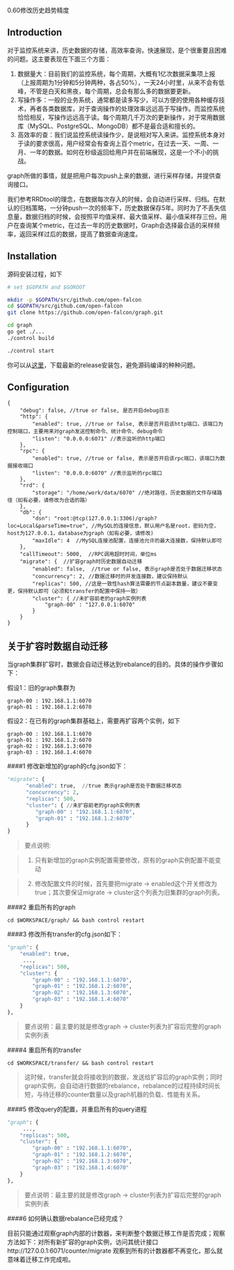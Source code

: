 0.60修改历史趋势精度
## Introduction

对于监控系统来讲，历史数据的存储，高效率查询，快速展现，是个很重要且困难的问题。这主要表现在下面三个方面：

1. 数据量大：目前我们的监控系统，每个周期，大概有1亿次数据采集项上报（上报周期为1分钟和5分钟两种，各占50%），一天24小时里，从来不会有低峰，不管是白天和黑夜，每个周期，总会有那么多的数据要更新。
2. 写操作多：一般的业务系统，通常都是读多写少，可以方便的使用各种缓存技术，再者各类数据库，对于查询操作的处理效率远远高于写操作。而监控系统恰恰相反，写操作远远高于读。每个周期几千万次的更新操作，对于常用数据库（MySQL、PostgreSQL、MongoDB）都不是最合适和擅长的。
3. 高效率的查：我们说监控系统读操作少，是说相对写入来讲。监控系统本身对于读的要求很高，用户经常会有查询上百个metric，在过去一天、一周、一月、一年的数据。如何在秒级返回给用户并在前端展现，这是一个不小的挑战。

graph所做的事情，就是把用户每次push上来的数据，进行采样存储，并提供查询接口。

我们参考RRDtool的理念，在数据每次存入的时候，会自动进行采样、归档。在默认的归档策略，一分钟push一次的频率下，历史数据保存5年。同时为了不丢失信息量，数据归档的时候，会按照平均值采样、最大值采样、最小值采样存三份。用户在查询某个metric，在过去一年的历史数据时，Graph会选择最合适的采样频率，返回采样过后的数据，提高了数据查询速度。

## Installation

源码安装过程，如下

```bash
# set $GOPATH and $GOROOT

mkdir -p $GOPATH/src/github.com/open-falcon
cd $GOPATH/src/github.com/open-falcon
git clone https://github.com/open-falcon/graph.git

cd graph
go get ./...
./control build

./control start
```

你可以从[这里](https://github.com/open-falcon/graph/releases)，下载最新的release安装包，避免源码编译的种种问题。

## Configuration

    {
        "debug": false, //true or false, 是否开启debug日志
        "http": {
            "enabled": true, //true or false, 表示是否开启该http端口，该端口为控制端口，主要用来对graph发送控制命令、统计命令、debug命令
            "listen": "0.0.0.0:6071" //表示监听的http端口
        },
        "rpc": {
            "enabled": true, //true or false, 表示是否开启该rpc端口，该端口为数据接收端口
            "listen": "0.0.0.0:6070" //表示监听的rpc端口
        },
        "rrd": {
            "storage": "/home/work/data/6070" //绝对路径，历史数据的文件存储路径（如有必要，请修改为合适的路）
        },
        "db": {
            "dsn": "root:@tcp(127.0.0.1:3306)/graph?loc=Local&parseTime=true", //MySQL的连接信息，默认用户名是root，密码为空，host为127.0.0.1，database为graph（如有必要，请修改)
            "maxIdle": 4  //MySQL连接池配置，连接池允许的最大连接数，保持默认即可
        },
        "callTimeout": 5000,  //RPC调用超时时间，单位ms
        "migrate": {  //扩容graph时历史数据自动迁移
            "enabled": false,  //true or false, 表示graph是否处于数据迁移状态
            "concurrency": 2, //数据迁移时的并发连接数，建议保持默认
            "replicas": 500, //这是一致性hash算法需要的节点副本数量，建议不要变更，保持默认即可（必须和transfer的配置中保持一致）
            "cluster": { //未扩容前老的graph实例列表
                "graph-00" : "127.0.0.1:6070"
            }
        }
    }

## 关于扩容时数据自动迁移

当graph集群扩容时，数据会自动迁移达到rebalance的目的。具体的操作步骤如下：

假设1：旧的graph集群为
```
graph-00 : 192.168.1.1:6070
graph-01 : 192.168.1.2:6070
```

假设2：在已有的graph集群基础上，需要再扩容两个实例，如下
```
graph-00 : 192.168.1.1:6070
graph-01 : 192.168.1.2:6070
graph-02 : 192.168.1.3:6070
graph-03 : 192.168.1.4:6070
```

####1 修改新增加的graph的cfg.json如下：
```python
"migrate": {
      "enabled": true,  //true 表示graph是否处于数据迁移状态
      "concurrency": 2,
      "replicas": 500,
      "cluster": { //未扩容前老的graph实例列表
         "graph-00" : "192.168.1.1:6070",
         "graph-01" : "192.168.1.2:6070"
      }
}
```
> 要点说明:

> 1. 只有新增加的graph实例配置需要修改，原有的graph实例配置不能变动

> 2. 修改配置文件的时候，首先要把migrate -> enabled这个开关修改为true；其次要保证migrate -> cluster这个列表为旧集群的graph列表。


####2 重启所有的graph

```cd $WORKSPACE/graph/ && bash control restart```


####3 修改所有transfer的cfg.json如下：

```python
"graph": {
    "enabled": true,
     ...,
    "replicas": 500,
    "cluster": {
        "graph-00" : "192.168.1.1:6070",
        "graph-01" : "192.168.1.2:6070",
        "graph-02" : "192.168.1.3:6070",
        "graph-03" : "192.168.1.4:6070"
    }
},
```
> 要点说明：最主要的就是修改graph -> cluster列表为扩容后完整的graph实例列表

####4 重启所有的transfer

```cd $WORKSPACE/transfer/ && bash control restart```

> 这时候，transfer就会将接收到的数据，发送给扩容后的graph实例；同时graph实例，会自动进行数据的rebalance，rebalance的过程持续时间长短，与待迁移的counter数量以及graph机器的负载、性能有关系。

####5 修改query的配置，并重启所有的query进程
```python
"graph": {
     ...,
    "replicas": 500,
    "cluster": {
        "graph-00" : "192.168.1.1:6070",
        "graph-01" : "192.168.1.2:6070",
        "graph-02" : "192.168.1.3:6070",
        "graph-03" : "192.168.1.4:6070"
    }
},
```
> 要点说明：最主要的就是修改graph -> cluster列表为扩容后完整的graph实例列表



####6 如何确认数据rebalance已经完成？

目前只能通过观察graph内部的计数器，来判断整个数据迁移工作是否完成；观察方法如下：对所有新扩容的graph实例，访问其统计接口http://127.0.0.1:6071/counter/migrate 观察到所有的计数器都不再变化，那么就意味着迁移工作完成啦。
